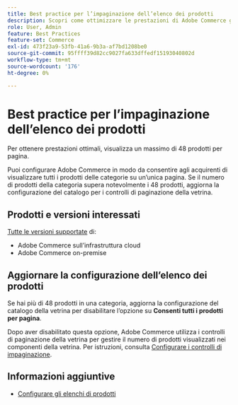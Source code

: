 ```yaml
---
title: Best practice per l’impaginazione dell’elenco dei prodotti
description: Scopri come ottimizzare le prestazioni di Adobe Commerce gestendo il numero di prodotti visualizzati in ogni pagina del catalogo della vetrina.
role: User, Admin
feature: Best Practices
feature-set: Commerce
exl-id: 473f23a9-53fb-41a6-9b3a-af7bd1208be0
source-git-commit: 95ffff39d82cc9027fa633dffedf15193040802d
workflow-type: tm+mt
source-wordcount: '176'
ht-degree: 0%

---
```


# Best practice per l’impaginazione dell’elenco dei prodotti

Per ottenere prestazioni ottimali, visualizza un massimo di 48 prodotti per pagina.

Puoi configurare Adobe Commerce in modo da consentire agli acquirenti di visualizzare tutti i prodotti delle categorie su un’unica pagina. Se il numero di prodotti della categoria supera notevolmente i 48 prodotti, aggiorna la configurazione del catalogo per i controlli di paginazione della vetrina.

## Prodotti e versioni interessati

[Tutte le versioni supportate](../../../release/versions.md) di:

- Adobe Commerce sull’infrastruttura cloud
- Adobe Commerce on-premise

## Aggiornare la configurazione dell’elenco dei prodotti

Se hai più di 48 prodotti in una categoria, aggiorna la configurazione del catalogo della vetrina per disabilitare l’opzione su **Consenti tutti i prodotti per pagina**.

Dopo aver disabilitato questa opzione, Adobe Commerce utilizza i controlli di paginazione della vetrina per gestire il numero di prodotti visualizzati nei componenti della vetrina. Per istruzioni, consulta [Configurare i controlli di impaginazione](https://experienceleague.adobe.com/docs/commerce-admin/catalog/catalog/navigation/navigation-product-listings.html#configure-the-pagination-controls).

## Informazioni aggiuntive

- [Configurare gli elenchi di prodotti](https://experienceleague.adobe.com/docs/commerce-admin/catalog/catalog/navigation/navigation-product-listings.html)
